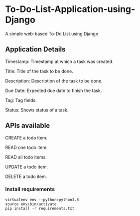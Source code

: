 # To-Do-List-Application-using-Django
A simple web-based To-Do List using Django 

## Application Details

Timestamp: Timestamp at which a task was created.

Title: Title of the task to be done.

Description: Description of the task to be done.

Due Date: Expected due date to finish the task.

Tag: Tag fields.

Status: Shows status of a task.

## APIs available

CREATE a todo item.

READ one todo item.

READ all todo items.

UPDATE a todo item.

DELETE a todo item.

### Install requirements
```
virtualenv env --python=python3.8
source env/bin/activate
pip install -r requirements.txt
```
